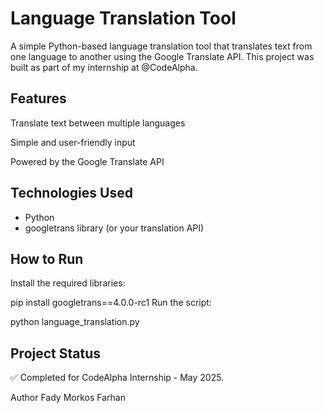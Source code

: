 # Language Translation Tool
A simple Python-based language translation tool that translates text from one language to another using the Google Translate API.
This project was built as part of my internship at @CodeAlpha.

## Features
Translate text between multiple languages

Simple and user-friendly input

Powered by the Google Translate API

## Technologies Used

- Python
- googletrans library (or your translation API)

## How to Run
Install the required libraries:

pip install googletrans==4.0.0-rc1
Run the script:

python language_translation.py

## Project Status
✅ Completed for CodeAlpha Internship - May 2025.

Author
Fady Morkos Farhan
